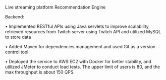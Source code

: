 Live streaming platform Recommendation Engine

Backend:

•	Implemented RESTful APIs using Java servlets to improve scalability, retrieved resources from Twitch server using Twitch API and utilized MySQL to store data

•	Added Maven for dependencies management and used Git as a version control tool

•	Deployed the service to AWS EC2 with Docker for better stability, and utilized JMeter to conduct load tests. The upper limit of users is 80, and the max throughput is about 150 QPS
